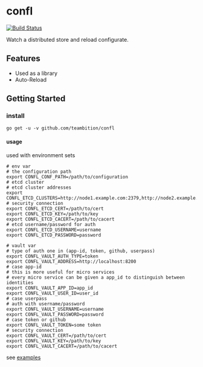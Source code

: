 # confl

[![Build Status](https://travis-ci.org/teambition/confl.svg?branch=master)](https://travis-ci.org/teambition/confl)

Watch a distributed store and reload configurate.


## Features

* Used as a library
* Auto-Reload

## Getting Started

### install

```shell
go get -u -v github.com/teambition/confl
```

#### usage

used with environment sets

```shell
# env var
# the configuration path
export CONFL_CONF_PATH=/path/to/configuration
# etcd cluster
# etcd cluster addresses
export CONFL_ETCD_CLUSTERS=http://node1.example.com:2379,http://node2.example.com:2379,http://node3.example.com:2379
# security connection
export CONFL_ETCD_CERT=/path/to/cert
export CONFL_ETCD_KEY=/path/to/key
export CONFL_ETCD_CACERT=/path/to/cacert
# etcd username/password for auth
export CONFL_ETCD_USERNAME=username
export CONFL_ETCD_PASSWORD=password

# vault var
# type of auth one in (app-id, token, github, userpass)
export CONFL_VAULT_AUTH_TYPE=token 
export CONFL_VAULT_ADDRESS=http://localhost:8200
# case app-id
# this is more useful for micro services
# every micro service can be given a app_id to distinguish between identities
export CONFL_VAULT_APP_ID=app_id
export CONFL_VAULT_USER_ID=user_id
# case userpass
# auth with username/password
export CONFL_VAULT_USERNAME=username
export CONFL_VAULT_PASSWORD=password
# case token or github
export CONFL_VAULT_TOKEN=some token
# security connection
export CONFL_VAULT_CERT=/path/to/cert
export CONFL_VAULT_KEY=/path/to/key
export CONFL_VAULT_CACERT=/path/to/cacert
```

see [examples](examples/)
